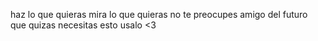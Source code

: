 haz lo que quieras mira lo que quieras no te preocupes amigo del futuro que quizas necesitas esto usalo <3
